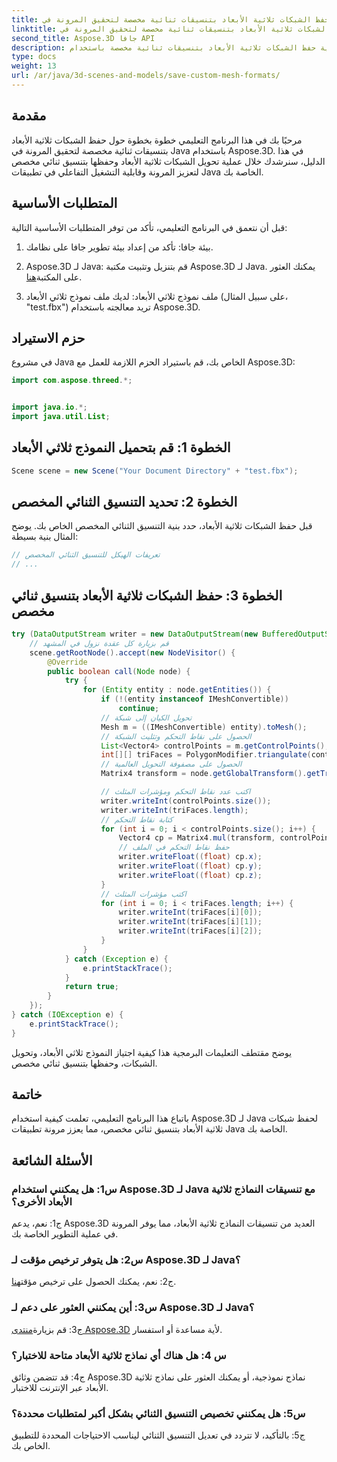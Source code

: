 ```yaml
---
title: حفظ الشبكات ثلاثية الأبعاد بتنسيقات ثنائية مخصصة لتحقيق المرونة في Java
linktitle: حفظ الشبكات ثلاثية الأبعاد بتنسيقات ثنائية مخصصة لتحقيق المرونة في Java
second_title: Aspose.3D جافا API
description: تعرف على كيفية حفظ الشبكات ثلاثية الأبعاد بتنسيقات ثنائية مخصصة باستخدام Aspose.3D لـ Java. عزز المرونة في تطبيقات Java من خلال هذا البرنامج التعليمي خطوة بخطوة.
type: docs
weight: 13
url: /ar/java/3d-scenes-and-models/save-custom-mesh-formats/
---
```

## مقدمة

مرحبًا بك في هذا البرنامج التعليمي خطوة بخطوة حول حفظ الشبكات ثلاثية الأبعاد بتنسيقات ثنائية مخصصة لتحقيق المرونة في Java باستخدام Aspose.3D. في هذا الدليل، سنرشدك خلال عملية تحويل الشبكات ثلاثية الأبعاد وحفظها بتنسيق ثنائي مخصص لتعزيز المرونة وقابلية التشغيل التفاعلي في تطبيقات Java الخاصة بك.

## المتطلبات الأساسية

قبل أن نتعمق في البرنامج التعليمي، تأكد من توفر المتطلبات الأساسية التالية:

1. بيئة جافا: تأكد من إعداد بيئة تطوير جافا على نظامك.

2.  Aspose.3D لـ Java: قم بتنزيل وتثبيت مكتبة Aspose.3D لـ Java. يمكنك العثور على المكتبة[هنا](https://releases.aspose.com/3d/java/).

3. ملف نموذج ثلاثي الأبعاد: لديك ملف نموذج ثلاثي الأبعاد (على سبيل المثال، "test.fbx") تريد معالجته باستخدام Aspose.3D.

## حزم الاستيراد

في مشروع Java الخاص بك، قم باستيراد الحزم اللازمة للعمل مع Aspose.3D:

```java
import com.aspose.threed.*;


import java.io.*;
import java.util.List;
```

## الخطوة 1: قم بتحميل النموذج ثلاثي الأبعاد

```java
Scene scene = new Scene("Your Document Directory" + "test.fbx");
```

## الخطوة 2: تحديد التنسيق الثنائي المخصص

قبل حفظ الشبكات ثلاثية الأبعاد، حدد بنية التنسيق الثنائي المخصص الخاص بك. يوضح المثال بنية بسيطة:

```java
// تعريفات الهيكل للتنسيق الثنائي المخصص
// ...
```

## الخطوة 3: حفظ الشبكات ثلاثية الأبعاد بتنسيق ثنائي مخصص

```java
try (DataOutputStream writer = new DataOutputStream(new BufferedOutputStream(new FileOutputStream("Your Document Directory" + "Save3DMeshesInCustomBinaryFormat_out")))) {
    // قم بزيارة كل عقدة نزول في المشهد
    scene.getRootNode().accept(new NodeVisitor() {
        @Override
        public boolean call(Node node) {
            try {
                for (Entity entity : node.getEntities()) {
                    if (!(entity instanceof IMeshConvertible))
                        continue;
                    // تحويل الكيان إلى شبكة
                    Mesh m = ((IMeshConvertible) entity).toMesh();
                    // الحصول على نقاط التحكم وتثليث الشبكة
                    List<Vector4> controlPoints = m.getControlPoints();
                    int[][] triFaces = PolygonModifier.triangulate(controlPoints, m.getPolygons());
                    // الحصول على مصفوفة التحويل العالمية
                    Matrix4 transform = node.getGlobalTransform().getTransformMatrix();

                    // اكتب عدد نقاط التحكم ومؤشرات المثلث
                    writer.writeInt(controlPoints.size());
                    writer.writeInt(triFaces.length);
                    // كتابة نقاط التحكم
                    for (int i = 0; i < controlPoints.size(); i++) {
                        Vector4 cp = Matrix4.mul(transform, controlPoints.get(i));
                        // حفظ نقاط التحكم في الملف
                        writer.writeFloat((float) cp.x);
                        writer.writeFloat((float) cp.y);
                        writer.writeFloat((float) cp.z);
                    }
                    // اكتب مؤشرات المثلث
                    for (int i = 0; i < triFaces.length; i++) {
                        writer.writeInt(triFaces[i][0]);
                        writer.writeInt(triFaces[i][1]);
                        writer.writeInt(triFaces[i][2]);
                    }
                }
            } catch (Exception e) {
                e.printStackTrace();
            }
            return true;
        }
    });
} catch (IOException e) {
    e.printStackTrace();
}
```

يوضح مقتطف التعليمات البرمجية هذا كيفية اجتياز النموذج ثلاثي الأبعاد، وتحويل الشبكات، وحفظها بتنسيق ثنائي مخصص.

## خاتمة

باتباع هذا البرنامج التعليمي، تعلمت كيفية استخدام Aspose.3D لـ Java لحفظ شبكات ثلاثية الأبعاد بتنسيق ثنائي مخصص، مما يعزز مرونة تطبيقات Java الخاصة بك.

## الأسئلة الشائعة

### س1: هل يمكنني استخدام Aspose.3D لـ Java مع تنسيقات النماذج ثلاثية الأبعاد الأخرى؟

ج1: نعم، يدعم Aspose.3D العديد من تنسيقات النماذج ثلاثية الأبعاد، مما يوفر المرونة في عملية التطوير الخاصة بك.

### س2: هل يتوفر ترخيص مؤقت لـ Aspose.3D لـ Java؟

 ج2: نعم، يمكنك الحصول على ترخيص مؤقت[هنا](https://purchase.aspose.com/temporary-license/).

### س3: أين يمكنني العثور على دعم لـ Aspose.3D لـ Java؟

 ج3: قم بزيارة[منتدى Aspose.3D](https://forum.aspose.com/c/3d/18) لأية مساعدة أو استفسار.

### س 4: هل هناك أي نماذج ثلاثية الأبعاد متاحة للاختبار؟

ج4: قد تتضمن وثائق Aspose.3D نماذج نموذجية، أو يمكنك العثور على نماذج ثلاثية الأبعاد عبر الإنترنت للاختبار.

### س5: هل يمكنني تخصيص التنسيق الثنائي بشكل أكبر لمتطلبات محددة؟

ج5: بالتأكيد، لا تتردد في تعديل التنسيق الثنائي ليناسب الاحتياجات المحددة للتطبيق الخاص بك.